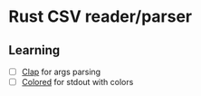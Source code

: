 # Rust CSV reader/parser

## Learning

* [ ] [Clap](https://docs.rs/clap/latest/clap/#about) for args parsing
* [ ] [Colored](https://crates.io/crates/colored) for stdout with colors